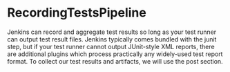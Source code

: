 # RecordingTestsPipeline
Jenkins can record and aggregate test results so long as your test runner can output test result files. Jenkins typically comes bundled with the junit step, but if your test runner cannot output JUnit-style XML reports, there are additional plugins which process practically any widely-used test report format.  To collect our test results and artifacts, we will use the post section.
